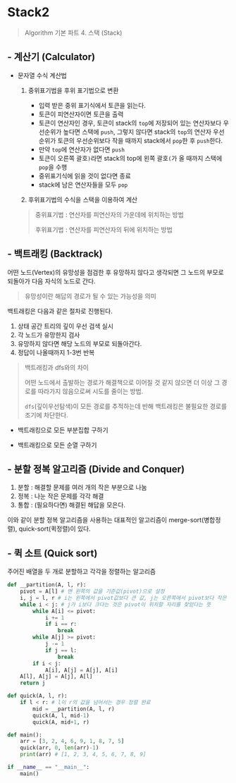 # Stack2

> Algorithm 기본 파트 4. 스택 (Stack)

## - 계산기 (Calculator)

* 문자열 수식 계산법
    
    1. 중위표기법을 후위 표기법으로 변환
        
        - 입력 받은 중위 표기식에서 토큰을 읽는다.
        - 토큰이 피연산자이면 토큰을 출력
        - 토큰이 연산자인 경우, 토큰이 stack의 `top`에 저장되어 있는 연산자보다 우선순위가 높다면 스택에 `push`, 그렇지 않다면 stack의 `top`의 연산자 우선순위가 토큰의 우선순위보다 작을 때까지 stack에서 `pop`한 후 `push`한다.
        - 만약 `top`에 연산자가 없다면 `push`
        - 토큰이 오른쪽 괄호`)`라면 stack의 top에 왼쪽 괄호`(`가 올 때까지 스택에 `pop`을 수행
        - 중위표기식에 읽을 것이 없다면 종료
        - stack에 남은 연산자들을 모두 `pop` 
        
    2. 후위표기법의 수식을 스택을 이용하여 계산
    
    > 중위표기법 : 연산자를 피연산자의 가운데에 위치하는 방법
    >
    > 후위표기법 : 연산자를 피연산자의 뒤에 위치하는 방법  
        
## - 백트래킹 (Backtrack)
    
어떤 노드(Vertex)의 유망성을 점검한 후 유망하지 않다고 생각되면 그 노드의 부모로 되돌아가 다음 자식의 노드로 간다.

> 유망성이란 해답의 경로가 될 수 있는 가능성을 의미

백트래킹은 다음과 같은 절차로 진행된다.

1. 상태 공간 트리의 깊이 우선 검색 실시
2. 각 노드가 유망한지 검사
3. 유망하지 않다면 해당 노드의 부모로 되돌아간다.
4. 정답이 나올때까지 1-3번 반복

> 백트래킹과 dfs와의 차이
>
> 어떤 노드에서 출발하는 경로가 해결책으로 이어질 것 같지 않으면 더 이상 그 경로를 따라가지 않음으로써 시도를 줄이는 방법.
>
> `dfs`(깊이우선탐색)이 모든 경로를 추적하는데 반해 백트래킹은 불필요한 경로를 조기에 차단한다.

* 백트래킹으로 모든 부분집합 구하기

* 백트래킹으로 모든 순열 구하기

## - 분할 정복 알고리즘 (Divide and Conquer)

1. 분할 : 해결할 문제를 여러 개의 작은 부분으로 나눔
2. 정복 : 나눈 작은 문제를 각각 해결
3. 통합 : (필요하다면) 해결된 해답을 모은다.

이와 같이 분할 정복 알고리즘을 사용하는 대표적인 알고리즘이 merge-sort(병합정렬), quick-sort(퀵정렬)이 있다.

## - 퀵 소트 (Quick sort)

주어진 배열을 두 개로 분할하고 각각을 정렬하는 알고리즘

```python
def __partition(A, l, r):
    pivot = A[l] # 맨 왼쪽의 값을 기준값(pivot)으로 설정
    i, j = l, r # i는 왼쪽에서 pivot값보다 큰 값, j는 오른쪽에서 pivot보다 작은 값을 찾기 위한 변수
    while i < j: # j가 i보다 크다는 것은 pivot이 위치할 자리를 찾았다는 뜻
        while A[i] <= pivot:
            i += 1
            if i == r:
                break
        while A[j] >= pivot:
            j -= 1
            if j == l:
                break
        if i < j: 
            A[i], A[j] = A[j], A[i]
    A[l], A[j] = A[j], A[l]
    return j    

def quick(A, l, r):
    if l < r: # l이 r의 값을 넘어서는 경우 정렬 완료
        mid = __partition(A, l, r)
        quick(A, l, mid-1)
        quick(A, mid+1, r)

def main():
    arr = [3, 2, 4, 6, 9, 1, 8, 7, 5]
    quick(arr, 0, len(arr)-1)
    print(arr) # [1, 2, 3, 4, 5, 6, 7, 8, 9]

if __name__ == "__main__":
    main()
```